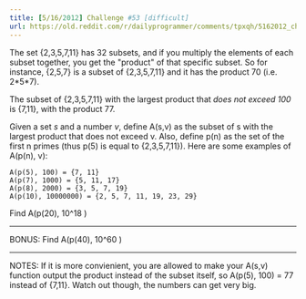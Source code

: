 ```yaml
---
title: [5/16/2012] Challenge #53 [difficult]
url: https://old.reddit.com/r/dailyprogrammer/comments/tpxqh/5162012_challenge_53_difficult/
---
```


The set {2,3,5,7,11} has 32 subsets, and if you multiply the elements of each subset together, you get the "product" of that specific subset. So for instance, {2,5,7} is a subset of {2,3,5,7,11} and it has the product 70 (i.e. 2\*5\*7).

The subset of {2,3,5,7,11} with the largest product that *does not exceed 100* is {7,11}, with the product 77.

Given a set *s* and a number *v*, define A(s,v) as the subset of s with the largest product that does not exceed v. Also, define p(n) as the set of the first n primes (thus p(5) is equal to {2,3,5,7,11}). Here are some examples of A(p(n), v):

    A(p(5), 100) = {7, 11}                        
    A(p(7), 1000) = {5, 11, 17}                   
    A(p(8), 2000) = {3, 5, 7, 19}                 
    A(p(10), 10000000) = {2, 5, 7, 11, 19, 23, 29}

Find A(p(20), 10^18 )

***

BONUS: Find A(p(40), 10^60 )

***

NOTES: If it is more convienient, you are allowed to make your A(s,v) function output the product instead of the subset itself, so A(p(5), 100) = 77 instead of {7,11}. Watch out though, the numbers can get very big. 